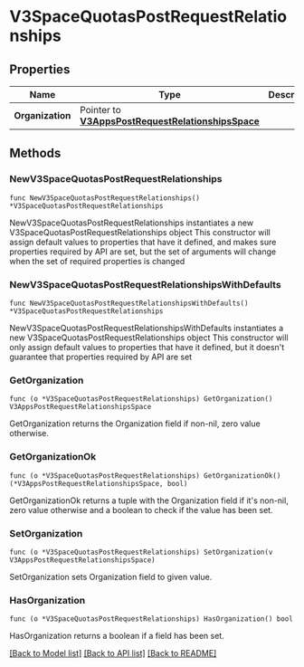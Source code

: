 # V3SpaceQuotasPostRequestRelationships

## Properties

Name | Type | Description | Notes
------------ | ------------- | ------------- | -------------
**Organization** | Pointer to [**V3AppsPostRequestRelationshipsSpace**](V3AppsPostRequestRelationshipsSpace.md) |  | [optional] 

## Methods

### NewV3SpaceQuotasPostRequestRelationships

`func NewV3SpaceQuotasPostRequestRelationships() *V3SpaceQuotasPostRequestRelationships`

NewV3SpaceQuotasPostRequestRelationships instantiates a new V3SpaceQuotasPostRequestRelationships object
This constructor will assign default values to properties that have it defined,
and makes sure properties required by API are set, but the set of arguments
will change when the set of required properties is changed

### NewV3SpaceQuotasPostRequestRelationshipsWithDefaults

`func NewV3SpaceQuotasPostRequestRelationshipsWithDefaults() *V3SpaceQuotasPostRequestRelationships`

NewV3SpaceQuotasPostRequestRelationshipsWithDefaults instantiates a new V3SpaceQuotasPostRequestRelationships object
This constructor will only assign default values to properties that have it defined,
but it doesn't guarantee that properties required by API are set

### GetOrganization

`func (o *V3SpaceQuotasPostRequestRelationships) GetOrganization() V3AppsPostRequestRelationshipsSpace`

GetOrganization returns the Organization field if non-nil, zero value otherwise.

### GetOrganizationOk

`func (o *V3SpaceQuotasPostRequestRelationships) GetOrganizationOk() (*V3AppsPostRequestRelationshipsSpace, bool)`

GetOrganizationOk returns a tuple with the Organization field if it's non-nil, zero value otherwise
and a boolean to check if the value has been set.

### SetOrganization

`func (o *V3SpaceQuotasPostRequestRelationships) SetOrganization(v V3AppsPostRequestRelationshipsSpace)`

SetOrganization sets Organization field to given value.

### HasOrganization

`func (o *V3SpaceQuotasPostRequestRelationships) HasOrganization() bool`

HasOrganization returns a boolean if a field has been set.


[[Back to Model list]](../README.md#documentation-for-models) [[Back to API list]](../README.md#documentation-for-api-endpoints) [[Back to README]](../README.md)


